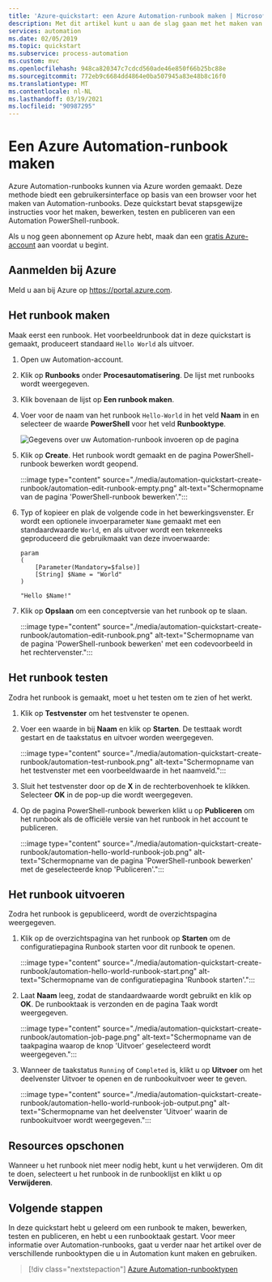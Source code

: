 ```yaml
---
title: 'Azure-quickstart: een Azure Automation-runbook maken | Microsoft Docs'
description: Met dit artikel kunt u aan de slag gaan met het maken van een Azure Automation-runbook.
services: automation
ms.date: 02/05/2019
ms.topic: quickstart
ms.subservice: process-automation
ms.custom: mvc
ms.openlocfilehash: 948ca820347c7cdcd560ade46e850f66b25bc88e
ms.sourcegitcommit: 772eb9c6684dd4864e0ba507945a83e48b8c16f0
ms.translationtype: MT
ms.contentlocale: nl-NL
ms.lasthandoff: 03/19/2021
ms.locfileid: "90987295"
---
```

# <a name="create-an-azure-automation-runbook"></a>Een Azure Automation-runbook maken

Azure Automation-runbooks kunnen via Azure worden gemaakt. Deze methode biedt een gebruikersinterface op basis van een browser voor het maken van Automation-runbooks. Deze quickstart bevat stapsgewijze instructies voor het maken, bewerken, testen en publiceren van een Automation PowerShell-runbook.

Als u nog geen abonnement op Azure hebt, maak dan een [gratis Azure-account](https://azure.microsoft.com/free/?WT.mc_id=A261C142F) aan voordat u begint.

## <a name="sign-in-to-azure"></a>Aanmelden bij Azure

Meld u aan bij Azure op https://portal.azure.com.

## <a name="create-the-runbook"></a>Het runbook maken

Maak eerst een runbook. Het voorbeeldrunbook dat in deze quickstart is gemaakt, produceert standaard `Hello World` als uitvoer.

1. Open uw Automation-account.

1. Klik op **Runbooks** onder **Procesautomatisering**. De lijst met runbooks wordt weergegeven.

1. Klik bovenaan de lijst op **Een runbook maken**.

1. Voer voor de naam van het runbook `Hello-World` in het veld **Naam** in en selecteer de waarde **PowerShell** voor het veld **Runbooktype**. 

   ![Gegevens over uw Automation-runbook invoeren op de pagina](./media/automation-quickstart-create-runbook/automation-create-runbook-configure.png)

1. Klik op **Create**. Het runbook wordt gemaakt en de pagina PowerShell-runbook bewerken wordt geopend.

    :::image type="content" source="./media/automation-quickstart-create-runbook/automation-edit-runbook-empty.png" alt-text="Schermopname van de pagina 'PowerShell-runbook bewerken'.":::

1. Typ of kopieer en plak de volgende code in het bewerkingsvenster. Er wordt een optionele invoerparameter `Name` gemaakt met een standaardwaarde `World`, en als uitvoer wordt een tekenreeks geproduceerd die gebruikmaakt van deze invoerwaarde:

   ```powershell-interactive
   param
   (
       [Parameter(Mandatory=$false)]
       [String] $Name = "World"
   )

   "Hello $Name!"
   ```

1. Klik op **Opslaan** om een conceptversie van het runbook op te slaan.

    :::image type="content" source="./media/automation-quickstart-create-runbook/automation-edit-runbook.png" alt-text="Schermopname van de pagina 'PowerShell-runbook bewerken' met een codevoorbeeld in het rechtervenster.":::

## <a name="test-the-runbook"></a>Het runbook testen

Zodra het runbook is gemaakt, moet u het testen om te zien of het werkt.

1. Klik op **Testvenster** om het testvenster te openen.

1. Voer een waarde in bij **Naam** en klik op **Starten**. De testtaak wordt gestart en de taakstatus en uitvoer worden weergegeven.

    :::image type="content" source="./media/automation-quickstart-create-runbook/automation-test-runbook.png" alt-text="Schermopname van het testvenster met een voorbeeldwaarde in het naamveld.":::

1. Sluit het testvenster door op de **X** in de rechterbovenhoek te klikken. Selecteer **OK** in de pop-up die wordt weergegeven.

1. Op de pagina PowerShell-runbook bewerken klikt u op **Publiceren** om het runbook als de officiële versie van het runbook in het account te publiceren.

   :::image type="content" source="./media/automation-quickstart-create-runbook/automation-hello-world-runbook-job.png" alt-text="Schermopname van de pagina 'PowerShell-runbook bewerken' met de geselecteerde knop 'Publiceren'.":::

## <a name="run-the-runbook"></a>Het runbook uitvoeren

Zodra het runbook is gepubliceerd, wordt de overzichtspagina weergegeven.

1. Klik op de overzichtspagina van het runbook op **Starten** om de configuratiepagina Runbook starten voor dit runbook te openen.

   :::image type="content" source="./media/automation-quickstart-create-runbook/automation-hello-world-runbook-start.png" alt-text="Schermopname van de configuratiepagina 'Runbook starten'.":::

1. Laat **Naam** leeg, zodat de standaardwaarde wordt gebruikt en klik op **OK**. De runbooktaak is verzonden en de pagina Taak wordt weergegeven.

   :::image type="content" source="./media/automation-quickstart-create-runbook/automation-job-page.png" alt-text="Schermopname van de taakpagina waarop de knop 'Uitvoer' geselecteerd wordt weergegeven.":::

1. Wanneer de taakstatus `Running` of `Completed` is, klikt u op **Uitvoer** om het deelvenster Uitvoer te openen en de runbookuitvoer weer te geven.

   :::image type="content" source="./media/automation-quickstart-create-runbook/automation-hello-world-runbook-job-output.png" alt-text="Schermopname van het deelvenster 'Uitvoer' waarin de runbookuitvoer wordt weergegeven.":::

## <a name="clean-up-resources"></a>Resources opschonen

Wanneer u het runbook niet meer nodig hebt, kunt u het verwijderen. Om dit te doen, selecteert u het runbook in de runbooklijst en klikt u op **Verwijderen**.

## <a name="next-steps"></a>Volgende stappen

In deze quickstart hebt u geleerd om een runbook te maken, bewerken, testen en publiceren, en hebt u een runbooktaak gestart. Voor meer informatie over Automation-runbooks, gaat u verder naar het artikel over de verschillende runbooktypen die u in Automation kunt maken en gebruiken.

> [!div class="nextstepaction"]
> [Azure Automation-runbooktypen](./automation-runbook-types.md)
